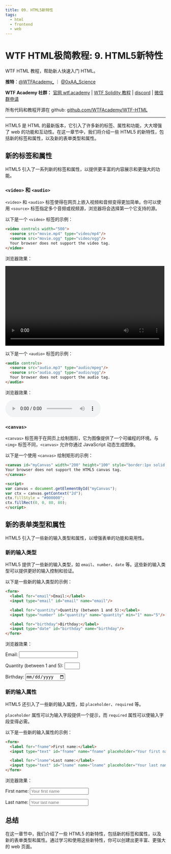 ```yaml
---
title: 09. HTML5新特性
tags:
  - html
  - frontend
  - web
---
```

# WTF HTML极简教程: 9. HTML5新特性

WTF HTML 教程，帮助新人快速入门 HTML。

**推特**：[@WTFAcademy_](https://twitter.com/WTFAcademy_) ｜ [@0xAA_Science](https://twitter.com/0xAA_Science)

**WTF Academy 社群：** [官网 wtf.academy](https://wtf.academy) | [WTF Solidity 教程](https://github.com/AmazingAng/WTFSolidity) | [discord](https://discord.gg/5akcruXrsk) | [微信群申请](https://docs.google.com/forms/d/e/1FAIpQLSe4KGT8Sh6sJ7hedQRuIYirOoZK_85miz3dw7vA1-YjodgJ-A/viewform?usp=sf_link)

所有代码和教程开源在 github: [github.com/WTFAcademy/WTF-HTML](https://github.com/WTFAcademy/WTF-HTML)

---

HTML5 是 HTML 的最新版本，它引入了许多新的标签、属性和功能，大大增强了 web 的功能和互动性。在这一章节中，我们将介绍一些 HTML5 的新特性，包括新的标签和属性，以及新的表单类型和属性。

## 新的标签和属性

HTML5 引入了一系列新的标签和属性，以提供更丰富的内容展示和更强大的功能。

### `<video>` 和 `<audio>`

`<video>` 和 `<audio>` 标签使得在网页上嵌入视频和音频变得更加简单。你可以使用 `<source>` 标签指定多个音频或视频源，浏览器将会选择第一个它支持的源。

以下是一个 `<video>` 标签的示例：

```html
<video controls width="500">
  <source src="movie.mp4" type="video/mp4"/>
  <source src="movie.ogg" type="video/ogg"/>
  Your browser does not support the video tag.
</video>
```
浏览器效果：

<video controls width="500">
  <source src="movie.mp4" type="video/mp4"/>
  <source src="movie.ogg" type="video/ogg"/>
  Your browser does not support the video tag.
</video>


以下是一个 `<audio>` 标签的示例：

```html
<audio controls>
  <source src="audio.mp3" type="audio/mpeg"/>
  <source src="audio.ogg" type="audio/ogg"/>
  Your browser does not support the audio tag.
</audio>
```

浏览器效果：

<audio controls>
  <source src="audio.mp3" type="audio/mpeg"/>
  <source src="audio.ogg" type="audio/ogg"/>
  Your browser does not support the audio tag.
</audio>


### `<canvas>`

`<canvas>` 标签用于在网页上绘制图形，它为图像提供了一个可编程的环境。与 `<img>` 标签不同，`<canvas>` 允许你通过 JavaScript 动态生成图像。

以下是一个使用 `<canvas>` 绘制矩形的示例：

```html
<canvas id="myCanvas" width="200" height="100" style="border:1px solid #000;">
Your browser does not support the HTML5 canvas tag.
</canvas>

<script>
var canvas = document.getElementById("myCanvas");
var ctx = canvas.getContext("2d");
ctx.fillStyle = "#000000";
ctx.fillRect(0, 0, 80, 80);
</script>
```

## 新的表单类型和属性

HTML5 引入了一些新的输入类型和属性，以增强表单的功能和易用性。

### 新的输入类型

HTML5 提供了一些新的输入类型，如 `email`、`number`、`date` 等。这些新的输入类型可以提供更好的输入控制和验证。

以下是一些新的输入类型的示例：

```html
<form>
  <label for="email">Email:</label>
  <input type="email" id="email" name="email"/>

  <label for="quantity">Quantity (between 1 and 5):</label>
  <input type="number" id="quantity" name="quantity" min="1" max="5"/>

  <label for="birthday">Birthday:</label>
  <input type="date" id="birthday" name="birthday"/>
</form>
```

浏览器效果：
<form>
  <label for="email">Email:</label>
  <input type="email" id="email" name="email"/>

  <label for="quantity">Quantity (between 1 and 5):</label>
  <input type="number" id="quantity" name="quantity" min="1" max="5"/>

  <label for="birthday">Birthday:</label>
  <input type="date" id="birthday" name="birthday"/>
</form>


### 新的输入属性

HTML5 还引入了一些新的输入属性，如 `placeholder`、`required` 等。

`placeholder` 属性可以为输入字段提供一个提示，而 `required` 属性可以使输入字段变得必需。

以下是一些新的输入属性的示例：

```html
<form>
  <label for="fname">First name:</label>
  <input type="text" id="fname" name="fname" placeholder="Your first name" required/>

  <label for="lname">Last name:</label>
  <input type="text" id="lname" name="lname" placeholder="Your last name"/>
</form>
```

浏览器效果：

<form>
  <label for="fname">First name:</label>
  <input type="text" id="fname" name="fname" placeholder="Your first name" required/>

  <label for="lname">Last name:</label>
  <input type="text" id="lname" name="lname" placeholder="Your last name"/>
</form>


## 总结

在这一章节中，我们介绍了一些 HTML5 的新特性，包括新的标签和属性，以及新的表单类型和属性。通过学习和使用这些新特性，你可以创建出更丰富、更强大的 web 页面。